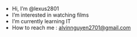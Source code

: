 - Hi, I’m @lexus2801
- I’m interested in watching films
- I’m currently learning IT
- How to reach me : alvinnguyen2701@gmail.com

<!---
lexus2801/lexus2801 is a ✨ special ✨ repository because its `README.md` (this file) appears on your GitHub profile.
You can click the Preview link to take a look at your changes.
--->
